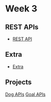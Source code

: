 # Week 3

## REST APIs

- [REST API](../09-rest-apis/README.md)

## Extra

- [Extra](../10-extra/README.md)

## Projects

[Dog APIs](https://github.com/samirm00/express-template)
[Goal APIs](https://github.com/samirm00/express-template)
